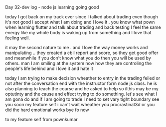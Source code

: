 Day 32-dev log - node js learning going good

today I got back on my track ever since I talked about trading even though it's not good i accept what I am doing and I love it . you know what pown when learning flutter and talk about trading and back testing I feel the same energy like my whole body is waking up from  something.and I love that feeling well.

it may the second nature to me . and I love the way money works and manipulating .. they created a cbil report and score, so they get good offer and meanwhile if you don't know what you do then you will be used by others. man I am smiling at the system now how they are controling the people's life behind and i love it and hate it 

today I am trying to make decision wheather to entry in the trading feiled or not after the conversation end with the instructor form node js class. he is also planning to teach the course and he asked to help so ilthis may be my optutinty and the cause and effect trying to do something. 
let's see what I am gona do and if I am going to trade I need to set vary tight boundary 
see you soon my feature self i can't wait wheather you procrastinat3d or you did the hard emotional works bye fo now 

to 
  my feature self 
from 
  pownkumar 